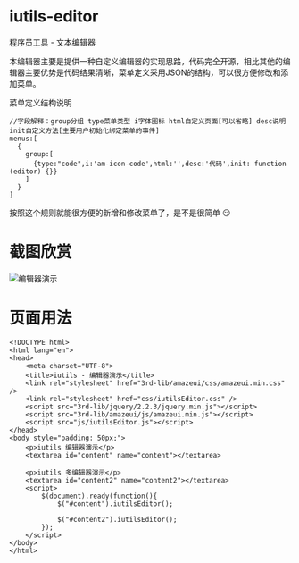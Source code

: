 # iutils-editor 
程序员工具 - 文本编辑器
  
   本编辑器主要是提供一种自定义编辑器的实现思路，代码完全开源，相比其他的编辑器主要优势是代码结果清晰，菜单定义采用JSON的结构，可以很方便修改和添加菜单。

菜单定义结构说明

```
//字段解释：group分组 type菜单类型 i字体图标 html自定义页面[可以省略] desc说明 init自定义方法[主要用户初始化绑定菜单的事件]
menus:[
  {
    group:[
      {type:"code",i:'am-icon-code',html:'',desc:'代码',init: function (editor) {}}
    ]
  }
]
```
按照这个规则就能很方便的新增和修改菜单了，是不是很简单 :smirk: 

# 截图欣赏
![编辑器演示](https://git.oschina.net/uploads/images/2017/0421/172635_f8e49e9d_436098.png)

# 页面用法
```
<!DOCTYPE html>
<html lang="en">
<head>
    <meta charset="UTF-8">
    <title>iutils - 编辑器演示</title>
    <link rel="stylesheet" href="3rd-lib/amazeui/css/amazeui.min.css" />
    <link rel="stylesheet" href="css/iutilsEditor.css" />
    <script src="3rd-lib/jquery/2.2.3/jquery.min.js"></script>
    <script src="3rd-lib/amazeui/js/amazeui.min.js"></script>
    <script src="js/iutilsEditor.js"></script>
</head>
<body style="padding: 50px;">
    <p>iutils 编辑器演示</p>
    <textarea id="content" name="content"></textarea>

    <p>iutils 多编辑器演示</p>
    <textarea id="content2" name="content2"></textarea>
    <script>
        $(document).ready(function(){
            $("#content").iutilsEditor();

            $("#content2").iutilsEditor();
        });
    </script>
</body>
</html>
```
